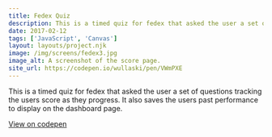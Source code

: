 ```yaml
---
title: Fedex Quiz
description: This is a timed quiz for fedex that asked the user a set of questions tracking the users score as they progress.
date: 2017-02-12
tags: ['JavaScript', 'Canvas']
layout: layouts/project.njk
image: /img/screens/fedex3.jpg
image_alt: A screenshot of the score page.
site_url: https://codepen.io/wullaski/pen/VWmPXE
---
```

This is a timed quiz for fedex that asked the user a set of questions tracking the users score as they progress. It also saves the users past performance to display on the dashboard page.

<a href="{{ site_link | url }}">View on codepen</a>


